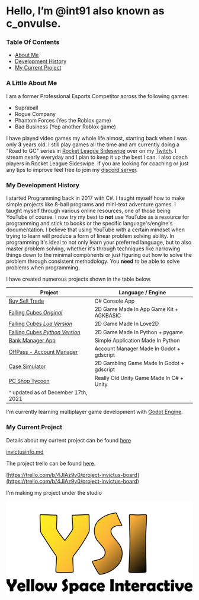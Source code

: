 # Hello, I’m @int91 also known as c_onvulse.

### Table Of Contents
- [About Me](https://github.com/int91#a-little-about-me)
- [Development History](https://github.com/int91#my-development-history)
- [My Current Project](https://github.com/int91#my-current-project)

### A Little About Me
I am a former Professional Esports Competitor across the following games:
- Supraball
- Rogue Company
- Phantom Forces (Yes the Roblox game)
- Bad Business (Yep another Roblox game)

I have played video games my whole life almost, starting back when I was only **3** years old.
I still play games all the time and am currently doing a "Road to GC" series in [Rocket League Sideswipe](https://sideswipe.rocketleague.com/) over on my [Twitch](https://www.twitch.tv/c_onvulse).
I stream nearly everyday and I plan to keep it up the best I can. I also coach players in Rocket League Sideswipe. If you are looking for coaching or just any tips to improve feel free to join my [discord server](https://discord.gg/fbgUBBVub6).


### My Development History

I started Programming back in 2017 with C#. I taught myself how to make simple projects like 8-ball programs and mini-text adventure games. 
I taught myself through various online resources, one of those being YouTube of course.
I now try my best to **not** use YouTube as a resource for programming and stick to books or the specific language's/engine's documentation.
I believe that using YouTube with a certain mindset when trying to learn will produce a form of linear problem solving ability.
In programming it's ideal to not only learn your preferred language, but to also master problem solving, whether it's through techniques like narrowing things down to the minimal
components or just figuring out how to solve the problem through consistent methodology. You **need** to be able to solve problems when programming.

I have created numerous projects shown in the table below.

| Project  | Language / Engine |
| ------------- | ------------- |
| [Buy Sell Trade](https://convulse.itch.io/bst-oldgame) | C# Console App |
| [Falling Cubes *Original*](https://convulse.itch.io/fallingcubesagk) | 2D Game Made In App Game Kit + AGKBASIC  |
| [Falling Cubes *Lua Version*](https://convulse.itch.io/fallingcubesle) | 2D Game Made In Love2D |
| [Falling Cubes *Python Version*](https://github.com/int91/FallingCubes-Python) | 2D Game Made In Python + pygame |
| [Bank Manager App](https://github.com/int91/BankManagerApp) | Simple Application Made In Python |
| [OffPass - Account Manager](https://convulse.itch.io/offpass) | Account Manager Made In Godot + gdscript |
| [Case Simulator](https://github.com/int91/case-simulator) | 2D Gambling Game Made In Godot + gdscript |
| [PC Shop Tycoon](https://github.com/int91/PcShopTycoon) | Really Old Unity Game Made In C# + Unity |
|^ updated as of December 17th, 2021 | |

I'm currently learning multiplayer game development with [Godot Engine](https://godotengine.org/).

### My Current Project

Details about my current project can be found [here](invictusinfo.md) 

[invictusinfo.md](invictusinfo.md)

The project trello can be found [here](https://trello.com/b/4JIAz9v0/project-invictus-board).

[https://trello.com/b/4JIAz9v0/project-invictus-board](https://trello.com/b/4JIAz9v0/project-invictus-board)

I'm making my project under the studio

![Yellow Space Interactive](yellow_space_interactive_logo_final_banner.png)
